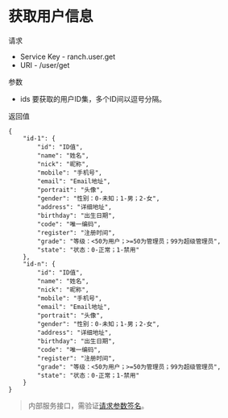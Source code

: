 # 获取用户信息

请求
- Service Key - ranch.user.get
- URI - /user/get

参数
- ids 要获取的用户ID集，多个ID间以逗号分隔。

返回值
```text
{
    "id-1": {
        "id": "ID值",
        "name": "姓名",
        "nick": "昵称",
        "mobile": "手机号",
        "email": "Email地址",
        "portrait": "头像",
        "gender": "性别：0-未知；1-男；2-女",
        "address": "详细地址",
        "birthday": "出生日期",
        "code": "唯一编码",
        "register": "注册时间",
        "grade": "等级：<50为用户；>=50为管理员；99为超级管理员",
        "state": "状态：0-正常；1-禁用"
    },
    "id-n": {
        "id": "ID值",
        "name": "姓名",
        "nick": "昵称",
        "mobile": "手机号",
        "email": "Email地址",
        "portrait": "头像",
        "gender": "性别：0-未知；1-男；2-女",
        "address": "详细地址",
        "birthday": "出生日期",
        "code": "唯一编码",
        "register": "注册时间",
        "grade": "等级：<50为用户；>=50为管理员；99为超级管理员",
        "state": "状态：0-正常；1-禁用"
    }
}
```

> 内部服务接口，需验证[请求参数签名](https://github.com/heisedebaise/tephra/blob/master/tephra-ctrl/doc/sign.md)。
